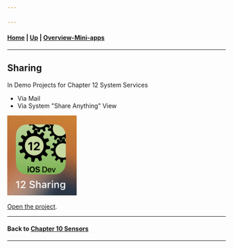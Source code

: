 ```yaml
---

---
```

#### [Home](../../README.md) | [Up](../README.md) | [Overview-Mini-apps](../../demo-apps.md)

---




## Sharing

In Demo Projects for Chapter 12 System Services




* Via Mail
* Via System "Share Anything" View


![](screenshots/12-SystemServices-Sharing.png)


[Open the project](./omd-ios-devel-chapter-12-Sharing.xcodeproj).

---
#### Back to [Chapter 10 Sensors](../../chapter-10-sensors/README.md)

---